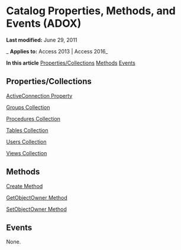 
# Catalog Properties, Methods, and Events (ADOX)

 **Last modified:** June 29, 2011

 _ **Applies to:** Access 2013 | Access 2016_

 **In this article**
[Properties/Collections](#sectionSection1)
[Methods](#sectionSection2)
[Events](#sectionSection3)




## Properties/Collections
<a name="sectionSection1"> </a>

[ActiveConnection Property](c1d90eca-9d62-4d7e-c275-5094e914ecb4.md)

[Groups Collection](9aec57df-bc5c-f9b3-5aec-e7e7efa47ba8.md)

[Procedures Collection](e1ca53ad-1213-b514-e015-e18c2ab15e23.md)

[Tables Collection](07bc0541-c528-1c25-c8c4-05736836eda3.md)

[Users Collection](bc61c862-1637-02e7-4b56-5ad984bdbcb0.md)

[Views Collection](8d0f9517-4be1-be9c-d4cd-6d50cd5a8983.md)


## Methods
<a name="sectionSection2"> </a>

[Create Method](d4072ee7-a0b9-7780-7be0-1d64b42b437c.md)

[GetObjectOwner Method](716dd49a-8663-3f7a-32a3-0be353aea506.md)

[SetObjectOwner Method](http://msdn.microsoft.com/library/22c5d2d9-c7b2-3c3a-0b1f-a2e5bc46395c%28Office.15%29.aspx)


## Events
<a name="sectionSection3"> </a>

None.

